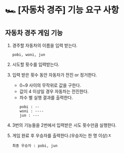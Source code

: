 # 🏎 [자동차 경주] 기능 요구 사항

## 자동차 경주 게임 기능
1. 경주할 자동차의 이름을 입력 받는다.
    ```
   pobi, woni, jun
   ```

2. 시도할 횟수를 입력받는다.
3. 입력 받은 횟수 동안 자동차가 전진 or 정거한다. 
   - 0~9 사이의 무작위로 값을 구한다.
   - 값이 4 이상일 경우 자동차는 전진한다.
   - 차수 별 실행 결과를 출력한다.
     ```
     pobi : -- 
     woni : ----
     jun : ---
     ```
4. 3번의 기능들을 2번에서 입력받은 시도 횟수만큼 실행한다.
5. 게임 완료 후 우승자를 출력한다.(우승자는 한 명 이상)ㅈ
   ```
   최종 우승자 : pobi, jun
   ```
   